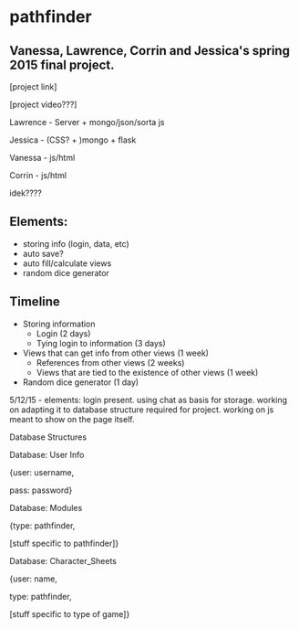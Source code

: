 # pathfinder
Vanessa, Lawrence, Corrin and Jessica's spring 2015 final project.
----
[project link]

[project video???]

Lawrence - Server + mongo/json/sorta js

Jessica - (CSS? + )mongo + flask

Vanessa - js/html

Corrin - js/html

idek????

Elements:
------
* storing info (login, data, etc)
 * auto save?
* auto fill/calculate views
* random dice generator

Timeline
-----
* Storing information
  *	Login (2 days)
  *	Tying login to information (3 days)
* Views that can get info from other views (1 week)
  *	References from other views (2 weeks)
  *	Views that are tied to the existence of other views (1 week)
* Random dice generator (1 day)

5/12/15 - elements: login present. using chat as basis for storage. working on adapting it to database structure required for project. working on js meant to show on the page itself.

Database Structures

<p>
Database: User Info

{user: username,

pass: password}

<p>
Database: Modules

{type: pathfinder,

[stuff specific to pathfinder]}

<p>
Database: Character_Sheets

{user: name,

type: pathfinder,

[stuff specific to type of game]}
